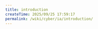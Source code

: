 ```yaml
---
title: introduction
createTime: 2025/09/25 17:59:17
permalink: /wiki/cyber/ia/introduction/
---
```

